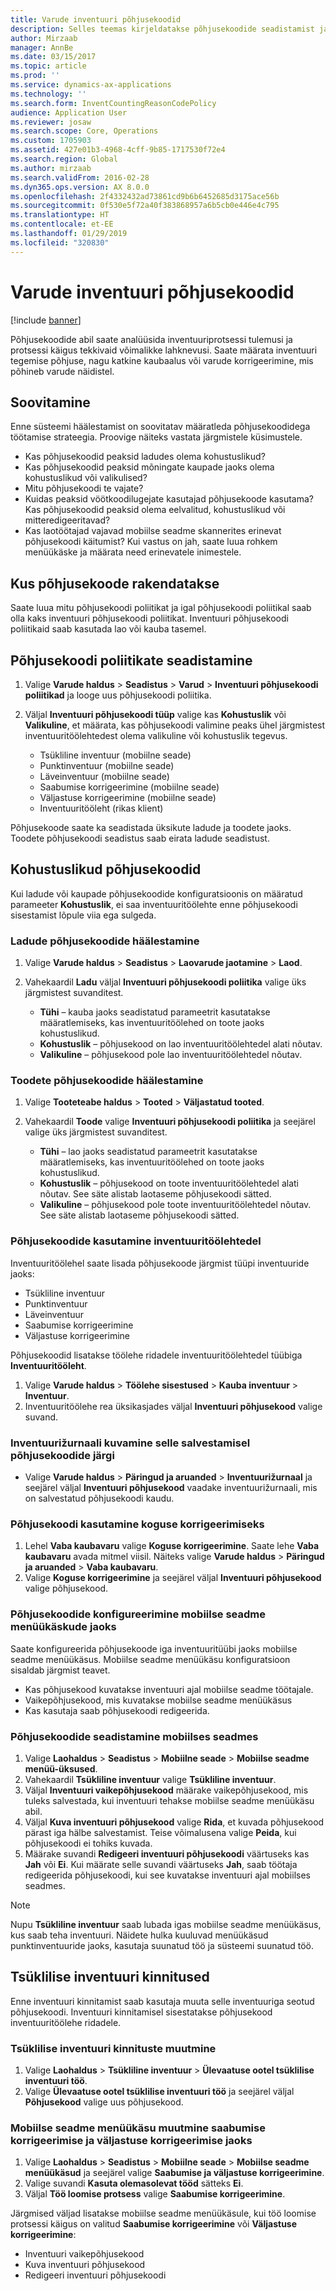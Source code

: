 ```yaml
---
title: Varude inventuuri põhjusekoodid
description: Selles teemas kirjeldatakse põhjusekoodide seadistamist ja rakendamist inventuuriülesannete jaoks.
author: Mirzaab
manager: AnnBe
ms.date: 03/15/2017
ms.topic: article
ms.prod: ''
ms.service: dynamics-ax-applications
ms.technology: ''
ms.search.form: InventCountingReasonCodePolicy
audience: Application User
ms.reviewer: josaw
ms.search.scope: Core, Operations
ms.custom: 1705903
ms.assetid: 427e01b3-4968-4cff-9b85-1717530f72e4
ms.search.region: Global
ms.author: mirzaab
ms.search.validFrom: 2016-02-28
ms.dyn365.ops.version: AX 8.0.0
ms.openlocfilehash: 2f4332432ad73861cd9b6b6452685d3175ace56b
ms.sourcegitcommit: 0f530e5f72a40f383868957a6b5cb0e446e4c795
ms.translationtype: HT
ms.contentlocale: et-EE
ms.lasthandoff: 01/29/2019
ms.locfileid: "320830"
---
```

# <a name="reason-codes-for-inventory-counting"></a>Varude inventuuri põhjusekoodid

[!include [banner](../includes/banner.md)]

Põhjusekoodide abil saate analüüsida inventuuriprotsessi tulemusi ja protsessi käigus tekkivaid võimalikke lahknevusi. Saate määrata inventuuri tegemise põhjuse, nagu katkine kaubaalus või varude korrigeerimine, mis põhineb varude näidistel.

## <a name="recommendation"></a>Soovitamine

Enne süsteemi häälestamist on soovitatav määratleda põhjusekoodidega töötamise strateegia. Proovige näiteks vastata järgmistele küsimustele.

- Kas põhjusekoodid peaksid ladudes olema kohustuslikud?
- Kas põhjusekoodid peaksid mõningate kaupade jaoks olema kohustuslikud või valikulised?
- Mitu põhjusekoodi te vajate?
- Kuidas peaksid vöötkoodilugejate kasutajad põhjusekoode kasutama? Kas põhjusekoodid peaksid olema eelvalitud, kohustuslikud või mitteredigeeritavad?
- Kas laotöötajad vajavad mobiilse seadme skannerites erinevat põhjusekoodi käitumist? Kui vastus on jah, saate luua rohkem menüükäske ja määrata need erinevatele inimestele.

## <a name="where-reason-codes-apply"></a>Kus põhjusekoode rakendatakse

Saate luua mitu põhjusekoodi poliitikat ja igal põhjusekoodi poliitikal saab olla kaks inventuuri põhjusekoodi poliitikat. Inventuuri põhjusekoodi poliitikaid saab kasutada lao või kauba tasemel.

## <a name="set-up-reason-code-policies"></a>Põhjusekoodi poliitikate seadistamine

1. Valige **Varude haldus** \> **Seadistus** \> **Varud** \> **Inventuuri põhjusekoodi poliitikad** ja looge uus põhjusekoodi poliitika.
2. Väljal **Inventuuri põhjusekoodi tüüp** valige kas **Kohustuslik** või **Valikuline**, et määrata, kas põhjusekoodi valimine peaks ühel järgmistest inventuuritöölehtedest olema valikuline või kohustuslik tegevus.

    - Tsükliline inventuur (mobiilne seade)
    - Punktinventuur (mobiilne seade)
    - Läveinventuur (mobiilne seade)
    - Saabumise korrigeerimine (mobiilne seade)
    - Väljastuse korrigeerimine (mobiilne seade)
    - Inventuuritööleht (rikas klient)

Põhjusekoode saate ka seadistada üksikute ladude ja toodete jaoks. Toodete põhjusekoodi seadistus saab eirata ladude seadistust.

## <a name="mandatory-reason-codes"></a>Kohustuslikud põhjusekoodid

Kui ladude või kaupade põhjusekoodide konfiguratsioonis on määratud parameeter **Kohustuslik**, ei saa inventuuritöölehte enne põhjusekoodi sisestamist lõpule viia ega sulgeda.

### <a name="set-up-reason-codes-for-warehouses"></a>Ladude põhjusekoodide häälestamine

1. Valige **Varude haldus** \> **Seadistus** \> **Laovarude jaotamine** \> **Laod**.
2. Vahekaardil **Ladu** väljal **Inventuuri põhjusekoodi poliitika** valige üks järgmistest suvanditest.

    - **Tühi** – kauba jaoks seadistatud parameetrit kasutatakse määratlemiseks, kas inventuuritöölehed on toote jaoks kohustuslikud.
    - **Kohustuslik** – põhjusekood on lao inventuuritöölehtedel alati nõutav.
    - **Valikuline** – põhjusekood pole lao inventuuritöölehtedel nõutav.

### <a name="set-up-reason-codes-for-products"></a>Toodete põhjusekoodide häälestamine

1. Valige **Tooteteabe haldus** \> **Tooted** \> **Väljastatud tooted**.
2. Vahekaardil **Toode** valige **Inventuuri põhjusekoodi poliitika** ja seejärel valige üks järgmistest suvanditest.

    - **Tühi** – lao jaoks seadistatud parameetrit kasutatakse määratlemiseks, kas inventuuritöölehed on toote jaoks kohustuslikud.
    - **Kohustuslik** – põhjusekood on toote inventuuritöölehtedel alati nõutav. See säte alistab laotaseme põhjusekoodi sätted.
    - **Valikuline** – põhjusekood pole toote inventuuritöölehtedel nõutav. See säte alistab laotaseme põhjusekoodi sätted.

### <a name="use-reason-codes-in-counting-journals"></a>Põhjusekoodide kasutamine inventuuritöölehtedel

Inventuuritöölehel saate lisada põhjusekoode järgmist tüüpi inventuuride jaoks:

- Tsükliline inventuur
- Punktinventuur
- Läveinventuur
- Saabumise korrigeerimine
- Väljastuse korrigeerimine

Põhjusekoodid lisatakse töölehe ridadele inventuuritöölehtedel tüübiga **Inventuuritööleht**.

1. Valige **Varude haldus** \> **Töölehe sisestused** \> **Kauba inventuur** \> **Inventuur**.
2. Inventuuritöölehe rea üksikasjades väljal **Inventuuri põhjusekood** valige suvand.

### <a name="view-the-counting-history-as-its-recorded-by-reason-codes"></a>Inventuurižurnaali kuvamine selle salvestamisel põhjusekoodide järgi

- Valige **Varude haldus** \> **Päringud ja aruanded** \> **Inventuurižurnaal** ja seejärel väljal **Inventuuri põhjusekood** vaadake inventuurižurnaali, mis on salvestatud põhjusekoodi kaudu.

### <a name="use-a-reason-code-for-a-quantity-adjustment"></a>Põhjusekoodi kasutamine koguse korrigeerimiseks

1. Lehel **Vaba kaubavaru** valige **Koguse korrigeerimine**. Saate lehe **Vaba kaubavaru** avada mitmel viisil. Näiteks valige **Varude haldus** \> **Päringud ja aruanded** \> **Vaba kaubavaru**.
2. Valige **Koguse korrigeerimine** ja seejärel väljal **Inventuuri põhjusekood** valige põhjusekood.

### <a name="configure-reason-codes-for-mobile-device-menu-items"></a>Põhjusekoodide konfigureerimine mobiilse seadme menüükäskude jaoks

Saate konfigureerida põhjusekoode iga inventuuritüübi jaoks mobiilse seadme menüükäsus. Mobiilse seadme menüükäsu konfiguratsioon sisaldab järgmist teavet.

- Kas põhjusekood kuvatakse inventuuri ajal mobiilse seadme töötajale.
- Vaikepõhjusekood, mis kuvatakse mobiilse seadme menüükäsus
- Kas kasutaja saab põhjusekoodi redigeerida.

### <a name="set-up-reason-codes-on-a-mobile-device"></a>Põhjusekoodide seadistamine mobiilses seadmes

1. Valige **Laohaldus** \> **Seadistus** \> **Mobiilne seade** \> **Mobiilse seadme menüü-üksused**.
2. Vahekaardil **Tsükliline inventuur** valige **Tsükliline inventuur**.
3. Väljal **Inventuuri vaikepõhjusekood** määrake vaikepõhjusekood, mis tuleks salvestada, kui inventuuri tehakse mobiilse seadme menüükäsu abil.
4. Väljal **Kuva inventuuri põhjusekood** valige **Rida**, et kuvada põhjusekood pärast iga hälbe salvestamist. Teise võimalusena valige **Peida**, kui põhjusekoodi ei tohiks kuvada.
5. Määrake suvandi **Redigeeri inventuuri põhjusekoodi** väärtuseks kas **Jah** või **Ei**. Kui määrate selle suvandi väärtuseks **Jah**, saab töötaja redigeerida põhjusekoodi, kui see kuvatakse inventuuri ajal mobiilses seadmes.

> [!NOTE]
> Nupu **Tsükliline inventuur** saab lubada igas mobiilse seadme menüükäsus, kus saab teha inventuuri. Näidete hulka kuuluvad menüükäsud punktinventuuride jaoks, kasutaja suunatud töö ja süsteemi suunatud töö.

## <a name="cycle-count-approvals"></a>Tsüklilise inventuuri kinnitused

Enne inventuuri kinnitamist saab kasutaja muuta selle inventuuriga seotud põhjusekoodi. Inventuuri kinnitamisel sisestatakse põhjusekood inventuuritöölehe ridadele.

### <a name="modify-cycle-count-approvals"></a>Tsüklilise inventuuri kinnituste muutmine

1. Valige **Laohaldus** \> **Tsükliline inventuur** \> **Ülevaatuse ootel tsüklilise inventuuri töö**.
2. Valige **Ülevaatuse ootel tsüklilise inventuuri töö** ja seejärel väljal **Põhjusekood** valige uus põhjusekood.

### <a name="modify-the-mobile-device-menu-item-for-adjustment-in-and-adjustment-out"></a>Mobiilse seadme menüükäsu muutmine saabumise korrigeerimise ja väljastuse korrigeerimise jaoks

1. Valige **Laohaldus** \> **Seadistus** \> **Mobiilne seade** \> **Mobiilse seadme menüükäsud** ja seejärel valige **Saabumise ja väljastuse korrigeerimine**.
2. Valige suvandi **Kasuta olemasolevat tööd** sätteks **Ei**.
3. Väljal **Töö loomise protsess** valige **Saabumise korrigeerimine**.

Järgmised väljad lisatakse mobiilse seadme menüükäsule, kui töö loomise protsessi käigus on valitud **Saabumise korrigeerimine** või **Väljastuse korrigeerimine**:

- Inventuuri vaikepõhjusekood
- Kuva inventuuri põhjusekood
- Redigeeri inventuuri põhjusekoodi
